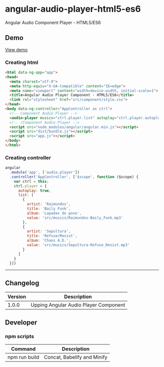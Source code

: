 # angular-audio-player-html5-es6
Angular Audio Component Player - HTML5/ES6

## Demo

[View demo](http://guiseek.js.org/angular-audio-player-html5-es6/)

### Creating html
```html
<html data-ng-app="app">
<head>
  <meta charset="utf-8">
  <meta http-equiv="X-UA-Compatible" content="IE=edge">
  <meta name="viewport" content="width=device-width, initial-scale=1">
  <title>Angular Audio Player Component - HTML5/ES6</title>
  <link rel="stylesheet" href="src/component/style.css">
</head>
<body data-ng-controller="AppController as ctrl">
  <!-- Component Audio Player -->
  <audio-player musics="ctrl.player.list" autoplay="ctrl.player.autoplay"></audio-player>
  <!-- /Component Audio Player -->
  <script src="node_modules/angular/angular.min.js"></script>
  <script src="dist/bundle.js"></script>
  <script src="app.js"></script>
</body>
</html>
```

### Creating controller
```javascript
angular
  .module('app', ['audio.player'])
  .controller('AppController', ['$scope', function ($scope) {
    var ctrl = this;
    ctrl.player = {
      autoplay: true,
      list: [
        {
          artist: 'Raimundos',
          title: 'Baily Funk',
          album: 'Lapadas do povo',
          value: 'src/musics/Raimundos-Baily_Funk.mp3'
        },
        {
          artist: 'Sepultura',
          title: 'Refuse/Resist',
          album: 'Chaos A.D.',
          value: 'src/musics/Sepultura-Refuse_Resist.mp3'
        }
      ]
    }
  }])
```

---

## Changelog

Version | Description
--- | ---
1.0.0 | Upping Angular Audio Player Component

## Developer

### npm scripts

Command | Description
--- | ---
npm run build | Concat, Babelify and Minify 
